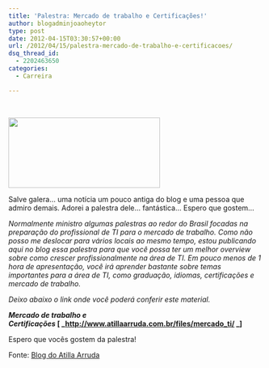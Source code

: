 ```yaml
---
title: 'Palestra: Mercado de trabalho e Certificações!'
author: blogadminjoaoheytor
type: post
date: 2012-04-15T03:30:57+00:00
url: /2012/04/15/palestra-mercado-de-trabalho-e-certificacoes/
dsq_thread_id:
  - 2202463650
categories:
  - Carreira

---
```

&nbsp;

[<img loading="lazy" class="size-medium wp-image-503 aligncenter" title="banner_preparado" src="/img/sites/4/2012/04/banner_preparado-300x139.png" alt="" width="300" height="139" />][1]

Salve galera&#8230; uma notícia um pouco antiga do blog e uma pessoa que admiro demais. Adorei a palestra dele&#8230; fantástica&#8230; Espero que gostem&#8230;

_Normalmente ministro algumas palestras ao redor do Brasil focadas na preparação do profissional de TI para o mercado de trabalho. Como não posso me deslocar para vários locais ao mesmo tempo, estou publicando aqui no blog essa palestra para que você possa ter um melhor overview sobre como crescer profissionalmente na área de TI. Em pouco menos de 1 hora de apresentação, você irá aprender bastante sobre temas importantes para a área de TI, como graduação, idiomas, certificações e mercado de trabalho._

_Deixo abaixo o link onde você poderá conferir este material._

**_Mercado de trabalho e Certificações_ [ **_<a href="http://www.atillaarruda.com.br/files/mercado_ti/" target="_blank" class="broken_link">http://www.atillaarruda.com.br/files/mercado_ti/</a> _**]**

Espero que vocês gostem da palestra!

Fonte: <a href="http://www.atillaarruda.com.br/category/carreira/" target="_blank" class="broken_link">Blog do Atilla Arruda</a>

 [1]: /img/sites/4/2012/04/banner_preparado.png